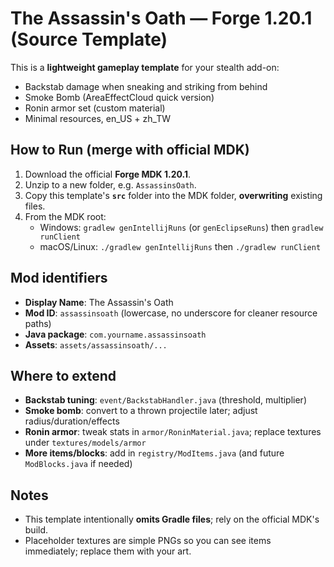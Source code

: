 # The Assassin's Oath — Forge 1.20.1 (Source Template)

This is a **lightweight gameplay template** for your stealth add-on:
- Backstab damage when sneaking and striking from behind
- Smoke Bomb (AreaEffectCloud quick version)
- Ronin armor set (custom material)
- Minimal resources, en_US + zh_TW

## How to Run (merge with official MDK)
1. Download the official **Forge MDK 1.20.1**.
2. Unzip to a new folder, e.g. `AssassinsOath`.
3. Copy this template's **`src`** folder into the MDK folder, **overwriting** existing files.
4. From the MDK root:
   - Windows: `gradlew genIntellijRuns` (or `genEclipseRuns`) then `gradlew runClient`
   - macOS/Linux: `./gradlew genIntellijRuns` then `./gradlew runClient`

## Mod identifiers
- **Display Name**: The Assassin's Oath
- **Mod ID**: `assassinsoath` (lowercase, no underscore for cleaner resource paths)
- **Java package**: `com.yourname.assassinsoath`
- **Assets**: `assets/assassinsoath/...`

## Where to extend
- **Backstab tuning**: `event/BackstabHandler.java` (threshold, multiplier)
- **Smoke bomb**: convert to a thrown projectile later; adjust radius/duration/effects
- **Ronin armor**: tweak stats in `armor/RoninMaterial.java`; replace textures under `textures/models/armor`
- **More items/blocks**: add in `registry/ModItems.java` (and future `ModBlocks.java` if needed)

## Notes
- This template intentionally **omits Gradle files**; rely on the official MDK's build.
- Placeholder textures are simple PNGs so you can see items immediately; replace them with your art.
